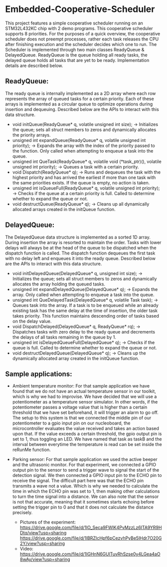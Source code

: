 # Embedded-Cooperative-Scheduler

This project features a simple cooperative scheduler running on an STM32L432KC chip with 2 demo programs. This cooperative scheduler supports 8 priorities. For the purposes of a quick overview, the cooperative scheduler does not preempt processes, rather each task releases the CPU after finishing execution and the scheduler decides which one to run. The Scheduler is implemented through two main classes ReadyQueue & DelayedQueue. ReadyQueue is the queue holding all ready tasks, the delayed queue holds all tasks that are yet to be ready. Implementation details are described below.

## ReadyQueue:

The ready queue is internally implemented as a 2D array where each row represents the array of queued tasks for a certain priority. Each of these arrays is implemented as a circular queue to optimize operations during insertion and dequeuing. Described below are the APIs to interact with this data structure.

* void initQueue(ReadyQueue* q, volatile unsigned int size); -> Initializes the queue; sets all struct members to zeros and dynamically allocates the priority arrays.
* unsigned int expandQueue(ReadyQueue* q, volatile unsigned int priority); -> Expands the array with the index of the priority passed to the function. Only called when attempting to enqueue a task into the queue.
* unsigned int QueTask(ReadyQueue* q, volatile void (*task_ptr)(), volatile unsigned int priority); -> Queues a task with a certain priority.
* void Dispatch(ReadyQueue* q); -> Runs and dequeues the task with the highest priority and has arrived the earliest if more than one task with the same priorities exists. If the queue is empty, no action is taken.
* unsigned int isQueueFull(ReadyQueue* q, volatile unsigned int priority); -> Checks if the queue at a certain priority is full. Called to determine whether to expand the queue or not.
* void destructQueue(ReadyQueue* q); -> Cleans up all dynamically allocated arrays created in the initQueue function.


## DelayedQueue:

The DelayedQueue data structure is implemented as a sorted 1D array. During insertion the array is resorted to maintain the order. Tasks with lower delays will always be at the head of the queue to be dispatched when the dispatch function is called. The dispatch function dequeues the first task with no delay left and enqueues it into the ready queue. Described below are the APIs to interact with this data structure.

* void initDelayedQueue(DelayedQueue* q, unsigned int size); -> Initializes the queue; sets all struct members to zeros and dynamically allocates the array holding the queued tasks.
* unsigned int expandDelayedQueue(DelayedQueue* q); -> Expands the array. Only called when attempting to enqueue a task into the queue.
* unsigned int QueDelayedTask(DelayedQueue* q, volatile Task task); -> Queues task into the array. If a task is to be enqueued while an already existing task has the same delay at the time of insertion, the older task takes priority. This function maintains descending order of tasks based on the delay value.
* void DispatchDelayed(DelayedQueue* q, ReadyQueue* rq); -> Dispatches tasks with zero delay to the ready queue and decrements the delays of all tasks remaining in the queue by 1.
* unsigned int isDelayedQueueFull(DelayedQueue* q); -> Checks if the queue is full. Called to determine whether to expand the queue or not.
* void destructDelayedQueue(DelayedQueue* q); -> Cleans up the dynamically allocated array created in the initQueue function.

## Sample applications:

* Ambient temperature monitor: For that sample application we have found that we do not have an actual temperature sensor in our toolkit, which is why we had to improvise. We have decided that we will use a potentiometer as a temperature sensor simulator. In other words, if the potentiometer passes a voltage value that is higher than a certain threshold that we have set beforehand, it will trigger an alarm to go off. The setup to this system is that we connected the middle pin of our potentiometer to a gpio input pin on our nucleoboard, the microcontroller evaluates the value received and takes an action based upon that. If the value exceeds a certain threshold, the gpio output pin is set to 1, thus toggling an LED. We have named that task as taskB and the interval between everytime the temperature is read can be set inside the reRunMe function. 

* Parking sensor: For that sample application we used the active beeper and the ultrasonic monitor. For that experiment, we connected a GPIO output pin to the sensor to send a trigger wave to signal the start of the detection signal. We then connected a GPIO input pin to the ECHO pin to receive the signal. The difficult part here was that the ECHO pin transmits a wave not a value. Which is why we needed to calculate the time in which the ECHO pin was set to 1, then making other calculations to turn the time signal into a distance. We can also note that the sensor is not that accurate, meaning that it sometimes starts echoing before setting the trigger pin to 0 and that it does not calculate the distance precisely. 
  * Pictures of the experiment: 
    https://drive.google.com/file/d/1lO_Seca9FWIK4PvMzzLz6ITA9YR9HDtq/view?usp=sharing 
    https://drive.google.com/file/d/1lBRZIcHpf6pCezvhPyBe5lHdr7O20G2Y/view?usp=sharing 
  * Video: https://drive.google.com/file/d/1IGHnN6GUlTuvRhSzse0y4LGea4aO8wAy/view?usp=sharing 
